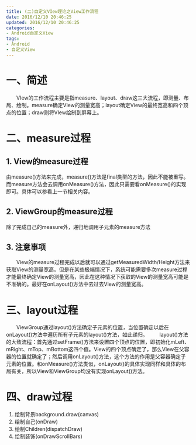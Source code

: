 ```yaml
---
title: (二)自定义VIew理论之View工作流程
date: 2016/12/10 20:46:25
updated: 2016/12/10 20:46:25
categories:
- Android自定义View
tags:
- Android
- 自定义View
---
```

# 一、简述
  VIew的工作流程主要是指measure、layout、draw这三大流程，即测量、布局、绘制。measure确定View的测量宽高；layout确定View的最终宽高和四个顶点的位置；draw则将VIew绘制到屏幕上。

# 二、measure过程

## 1. View的measure过程
  由measure()方法来完成，measure()方法是final类型的方法，因此不能被重写。而measure方法会去调用onMeasure()方法，因此只需要看onMeasure()的实现即可。具体可以参看上一节相关内容。

## 2. ViewGroup的measure过程
  除了完成自己的measure外，递归地调用子元素的measure方法

## 3. 注意事项
  View的measure过程完成以后就可以通过getMeasuredWidth/Height方法来获取View的测量宽高。但是在某些极端情况下，系统可能需要多次measure过程才能最终确定View的测量宽高，因此在这种情况下获取的View的测量宽高可能是不准确的。最好在onLayout()方法中去过去View的测量宽高。

# 三、layout过程
  ViewGroup通过layout()方法确定子元素的位置，当位置确定以后在onLayout()方法中遍历所有子元素的layout()方法，如此递归。
  layout()方法的大致流程：首先通过setFrame()方法来设置四个顶点的位置，即初始化mLeft、mRight、mTop、mBottom这四个值。View的四个顶点确定了，那么View在父容器的位置就确定了；然后调用onLayout()方法，这个方法的作用是父容器确定子元素的位置。和onMeasure()方法类似，onLayout()的具体实现同样和具体的布局有关，所以View和ViewGroup均没有实现onLayout()方法。

# 四、draw过程
1. 绘制背景background.draw(canvas)
2. 绘制自己(onDraw)
3. 绘制Children(dispatchDraw)
4. 绘制装饰(onDrawScrollBars)